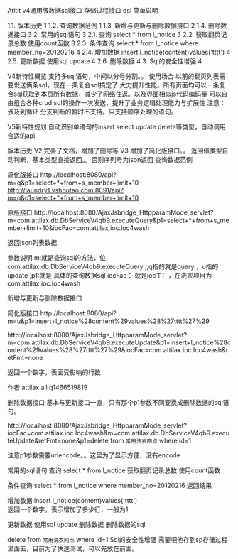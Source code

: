 Atitit v4通用版数据sql接口 存储过程接口 dsl 简单说明


1.1. 版本历史	1
1.2. 查询数据范例	1
1.3. 新增与更新与删除数据接口	2
1.4. 删除数据接口	3
2. 常用的sql语句	3
2.1. 查询 select * from l_notice	3
2.2. 获取翻页记录总数 使用count函数	3
2.3. 条件查询 select * from l_notice where member_no=20120216	4
2.4. 增加数据 insert l_notice(content)values('tttt')	4
2.5. 更新数据  使用sql update	4
2.6. 删除数据	4
3. Sql的安全性增强	4

V4新特性概览
支持多sql语句，中间以分号分割。。
使用场合
以前的翻页列表需要发送俩条sql，现在一条复合sql搞定了
大力提升性能。所有页面均可以一条复合sql获取到本页所有数据，减少了网络往返。以及界面相似js代码编码量
可以自由组合各种crud sql的操作一次发送，提升了业务逻辑处理能力与扩展性
注意：涉及到循环 分支判断的暂时不支持。只支持顺序处理的语句。

V5新特性规划
自动识别单语句的insert select update delete等类型，自动调用合适的api

版本历史
V2 完善了文档，增加了删除等
V3 增加了简化版接口。。
返回值类型自动判断，基本类型直接返回。。否则序列号为json返回
查询数据范例

简化版接口
http://localhost:8080/api?m=q&p1=select+*+from+s_member+limit+10
http://laundry1.vshoutao.com:8091/api?m=q&p1=select+*+from+s_member+limit+10


原版接口
http://localhost:8080/AjaxJsbridge_HttpparamMode_servlet?m=com.attilax.db.DbServiceV4qb9.executeQuery&p1=select+*+from+s_member+limit+10&iocFac=com.attilax.ioc.Ioc4wash

返回json列表数据

参数说明
m:就是查询sql的方法，位com.attilax.db.DbServiceV4qb9.executeQuery
,,q指的就是query ，u指的update
,p1:就是 具体的查询数据sql 
iocFac： 就是ioc工厂，在洗衣项目为com.attilax.ioc.Ioc4wash


新增与更新与删除数据接口

简化版接口
http://localhost:8080/api?m=u&p1=insert+l_notice%28content%29values%28%27tttt%27%29


http://localhost:8080/AjaxJsbridge_HttpparamMode_servlet?m=com.attilax.db.DbServiceV4qb9.executeUpdate&p1=insert+l_notice%28content%29values%28%27tttt%27%29&iocFac=com.attilax.ioc.Ioc4wash&retFmt=none


返回一个数字，表面受影响的行数

作者 attilax ail   q1466519819

删除数据接口
基本与更新接口一直，只有那个p1参数不同要换成删除数据的sql语句。

http://localhost:8080/AjaxJsbridge_HttpparamMode_servlet?iocFac=com.attilax.ioc.Ioc4wash&m=com.attilax.db.DbServiceV4qb9.executeUpdate&retFmt=none&p1=delete from `常用洗衣网点` where id=1

注意p1参数需要urlencode。。这里为了显示方便，没有encode


常用的sql语句
查询 select * from l_notice
获取翻页记录总数 使用count函数

条件查询 select * from l_notice where member_no=20120216
返回结果



增加数据 insert l_notice(content)values('tttt')  
返回一个数字，表示增加了多少行，一般为1


更新数据  使用sql update
删除数据
删除数据的sql 

 delete from `常用洗衣网点` where id=1
Sql的安全性增强
需要吧他存到sp存储过程里面去，目前为了快速测试，可以先放在前面。






